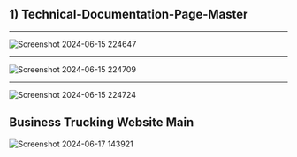 <h2> 1) Technical-Documentation-Page-Master </h2>

<hr>

![Screenshot 2024-06-15 224647](https://github.com/Nilesh-Bhoi23/My-Basic-HTML-CSS-Projects/assets/147185281/9e3bf015-8fe0-410e-9d12-d600bd88a35a)

<hr>

![Screenshot 2024-06-15 224709](https://github.com/Nilesh-Bhoi23/My-Basic-HTML-CSS-Projects/assets/147185281/2ea7b52d-16c1-46e5-a795-5b92dfd4c7f9)

<hr>

![Screenshot 2024-06-15 224724](https://github.com/Nilesh-Bhoi23/My-Basic-HTML-CSS-Projects/assets/147185281/8bb799c7-16b8-48ce-8ff8-1996695ddc31)


<h2>Business Trucking Website Main</h2>

![Screenshot 2024-06-17 143921](https://github.com/Nilesh-Bhoi23/My-Basic-HTML-CSS-Projects/assets/147185281/4a7bf3cc-8f7c-4163-885a-85d6b2459eaf)

